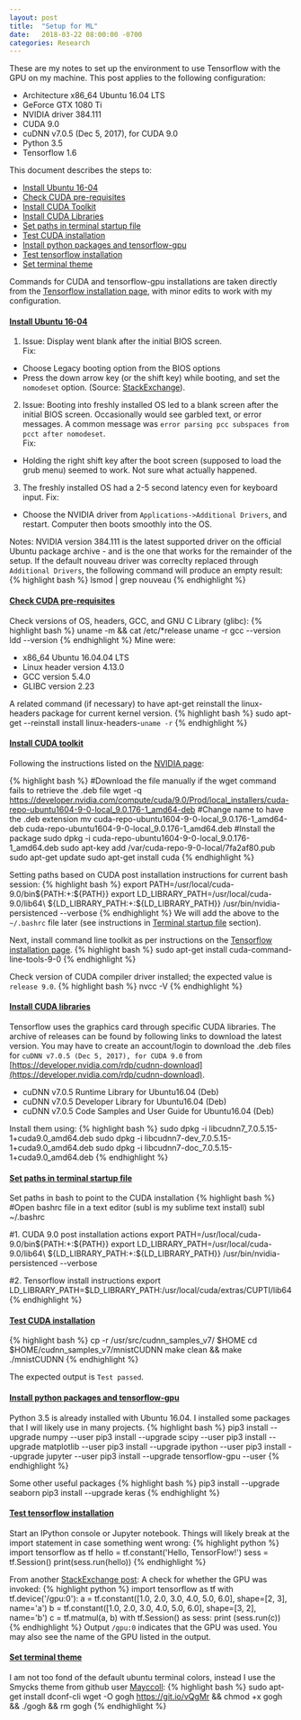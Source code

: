 ```yaml
---
layout: post
title:  "Setup for ML"
date:   2018-03-22 08:00:00 -0700
categories: Research
---
```

These are my notes to set up the environment to use Tensorflow with the GPU on my machine. This post applies to the following configuration:
- Architecture x86_64 Ubuntu 16.04 LTS
- GeForce GTX 1080 Ti
- NVIDIA driver 384.111
- CUDA 9.0
- cuDNN v7.0.5 (Dec 5, 2017), for CUDA 9.0
- Python 3.5
- Tensorflow 1.6

This document describes the steps to:
- [Install Ubuntu 16-04](#install-ubuntu-16-04)
- [Check CUDA pre-requisites](#check-cuda-pre-requisites)
- [Install CUDA Toolkit](#install-cuda-toolkit)
- [Install CUDA Libraries](#install-cuda-libraries)
- [Set paths in terminal startup file](#set-paths-in-terminal-startup-file)
- [Test CUDA installation](#test-cuda-installation)
- [Install python packages and tensorflow-gpu](#install-python-packages-and-tensorflow-gpu)
- [Test tensorflow installation](#test-tensorflow-installation)
- [Set terminal theme](#set-terminal-theme)

Commands for CUDA and tensorflow-gpu installations are taken directly from the [Tensorflow installation page][install-tensorflow], with minor edits to work with my configuration. 

#### <a href="#install-ubuntu-16-04">Install Ubuntu 16-04</a>

1. Issue: Display went blank after the initial BIOS screen. <br>
Fix: 
- Choose Legacy booting option from the BIOS options
- Press the down arrow key (or the shift key) while booting, and set the `nomodeset` option. (Source: [StackExchange](https://askubuntu.com/questions/162075/my-computer-boots-to-a-black-screen-what-options-do-i-have-to-fix-it/162076#162076)).

2. Issue: Booting into freshly installed OS led to a blank screen after the initial BIOS screen. Occasionally would see garbled text, or error messages. A common message was `error parsing pcc subspaces from pcct after nomodeset`. <br>
Fix:
- Holding the right shift key after the boot screen (supposed to load the grub menu) seemed to work. Not sure what actually happened.

3. The freshly installed OS had a 2-5 second latency even for keyboard input. 
Fix: 
 - Choose the NVIDIA driver from `Applications->Additional Drivers`, and restart. Computer then boots smoothly into the OS.

Notes: NVIDIA version 384.111 is the latest supported driver on the official Ubuntu package archive - and is the one that works for the remainder of the setup. If the default nouveau driver was correclty replaced through `Additional Drivers`, the following command will produce an empty result:
{% highlight bash %}
lsmod | grep nouveau
{% endhighlight %}

#### <a href="#check-cuda-pre-requisites">Check CUDA pre-requisites</a>
Check versions of OS, headers, GCC, and GNU C Library (glibc):
{% highlight bash %}
uname -m && cat /etc/*release
uname -r
gcc --version
ldd --version
{% endhighlight %}
Mine were:
- x86_64 Ubuntu 16.04.04 LTS
- Linux header version 4.13.0
- GCC version 5.4.0
- GLIBC version 2.23

A related command (if necessary) to have apt-get reinstall the linux-headers package for current kernel version.
{% highlight bash %}
sudo apt-get --reinstall install linux-headers-`uname -r`
{% endhighlight %}

#### <a href="#install-cuda-toolkit">Install CUDA toolkit</a>
Following the instructions listed on the [NVIDIA page](http://docs.nvidia.com/cuda/cuda-installation-guide-linux/index.html): 

{% highlight bash %}
#Download the file manually if the wget command fails to retrieve the .deb file
wget -q https://developer.nvidia.com/compute/cuda/9.0/Prod/local_installers/cuda-repo-ubuntu1604-9-0-local_9.0.176-1_amd64-deb
#Change name to have the .deb extension
mv cuda-repo-ubuntu1604-9-0-local_9.0.176-1_amd64-deb cuda-repo-ubuntu1604-9-0-local_9.0.176-1_amd64.deb
#Install the package
sudo dpkg -i cuda-repo-ubuntu1604-9-0-local_9.0.176-1_amd64.deb
sudo apt-key add /var/cuda-repo-9-0-local/7fa2af80.pub
sudo apt-get update
sudo apt-get install cuda
{% endhighlight %}

Setting paths based on CUDA post installation instructions for current bash session:
{% highlight bash %}
export PATH=/usr/local/cuda-9.0/bin${PATH:+:${PATH}}
export LD_LIBRARY_PATH=/usr/local/cuda-9.0/lib64\ ${LD_LIBRARY_PATH:+:${LD_LIBRARY_PATH}}
/usr/bin/nvidia-persistenced --verbose
{% endhighlight %}
We will add the above to the `~/.bashrc` file later (see instructions in [Terminal startup file](#set-paths-in-terminal-startup-file) section).

Next, install command line toolkit as per instructions on the [Tensorflow installation page][install-tensorflow].
{% highlight bash %}
sudo apt-get install cuda-command-line-tools-9-0
{% endhighlight %}

Check version of CUDA compiler driver installed; the expected value is `release 9.0`.
{% highlight bash %}
nvcc -V
{% endhighlight %}

#### <a href="#install-cuda-libraries">Install CUDA libraries</a>
Tensorflow uses the graphics card through specific CUDA libraries. The archive of releases can be found by following links to download the latest version. You may have to create an account/login to download the .deb files for `cuDNN v7.0.5 (Dec 5, 2017), for CUDA 9.0` from [https://developer.nvidia.com/rdp/cudnn-download](https://developer.nvidia.com/rdp/cudnn-download).
- cuDNN v7.0.5 Runtime Library for Ubuntu16.04 (Deb)
- cuDNN v7.0.5 Developer Library for Ubuntu16.04 (Deb)
- cuDNN v7.0.5 Code Samples and User Guide for Ubuntu16.04 (Deb)

Install them using:
{% highlight bash %}
sudo dpkg -i libcudnn7_7.0.5.15-1+cuda9.0_amd64.deb
sudo dpkg -i libcudnn7-dev_7.0.5.15-1+cuda9.0_amd64.deb
sudo dpkg -i libcudnn7-doc_7.0.5.15-1+cuda9.0_amd64.deb
{% endhighlight %}

#### <a href="#set-paths-in-terminal-startup-file">Set paths in terminal startup file</a>
Set paths in bash to point to the CUDA installation
{% highlight bash %}
#Open bashrc file in a text editor (subl is my sublime text install)
subl ~/.bashrc

#1. CUDA 9.0 post installation actions
export PATH=/usr/local/cuda-9.0/bin${PATH:+:${PATH}}
export LD_LIBRARY_PATH=/usr/local/cuda-9.0/lib64\ ${LD_LIBRARY_PATH:+:${LD_LIBRARY_PATH}}
/usr/bin/nvidia-persistenced --verbose

#2. Tensorflow install instructions
export LD_LIBRARY_PATH=$LD_LIBRARY_PATH:/usr/local/cuda/extras/CUPTI/lib64
{% endhighlight %}

#### <a href="#test-cuda-installation">Test CUDA installation</a> 
{% highlight bash %}
cp -r /usr/src/cudnn_samples_v7/ $HOME
cd  $HOME/cudnn_samples_v7/mnistCUDNN
make clean && make
./mnistCUDNN
{% endhighlight %}

The expected output is `Test passed`.

#### <a href="#install-python-packages-and-tensorflow-gpu">Install python packages and tensorflow-gpu</a>
Python 3.5 is already installed with Ubuntu 16.04. I installed some packages that I will likely use in many projects.
{% highlight bash %}
pip3 install --upgrade numpy --user
pip3 install --upgrade scipy --user
pip3 install --upgrade matplotlib --user
pip3 install --upgrade ipython --user
pip3 install --upgrade jupyter --user
pip3 install --upgrade tensorflow-gpu --user
{% endhighlight %}

Some other useful packages
{% highlight bash %}
pip3 install --upgrade seaborn
pip3 install --upgrade keras
{% endhighlight %}

#### <a href="#test-tensorflow-installation">Test tensorflow installation</a>
Start an IPython console or Jupyter notebook. Things will likely break at the import statement in case something went wrong:
{% highlight python %}
import tensorflow as tf
hello = tf.constant('Hello, TensorFlow!')
sess = tf.Session()
print(sess.run(hello))
{% endhighlight %}

From another [StackExchange post](https://stackoverflow.com/questions/38009682/how-to-tell-if-tensorflow-is-using-gpu-acceleration-from-inside-python-shell): A check for whether the GPU was invoked:
{% highlight python %}
import tensorflow as tf
with tf.device('/gpu:0'):
    a = tf.constant([1.0, 2.0, 3.0, 4.0, 5.0, 6.0], shape=[2, 3], name='a')
    b = tf.constant([1.0, 2.0, 3.0, 4.0, 5.0, 6.0], shape=[3, 2], name='b')
    c = tf.matmul(a, b)
with tf.Session() as sess:
    print (sess.run(c))
{% endhighlight %}
Output `/gpu:0` indicates that the GPU was used. You may also see the name of the GPU listed in the output.

#### <a href="#set-terminal-theme">Set terminal theme</a>
I am not too fond of the default ubuntu terminal colors, instead I use the Smycks theme from github user [Mayccoll](https://github.com/Mayccoll/Gogh):
{% highlight bash %}
sudo apt-get install dconf-cli
wget -O gogh https://git.io/vQgMr && chmod +x gogh && ./gogh && rm gogh
{% endhighlight %}

[install-tensorflow]: https://www.tensorflow.org/install/install_linux